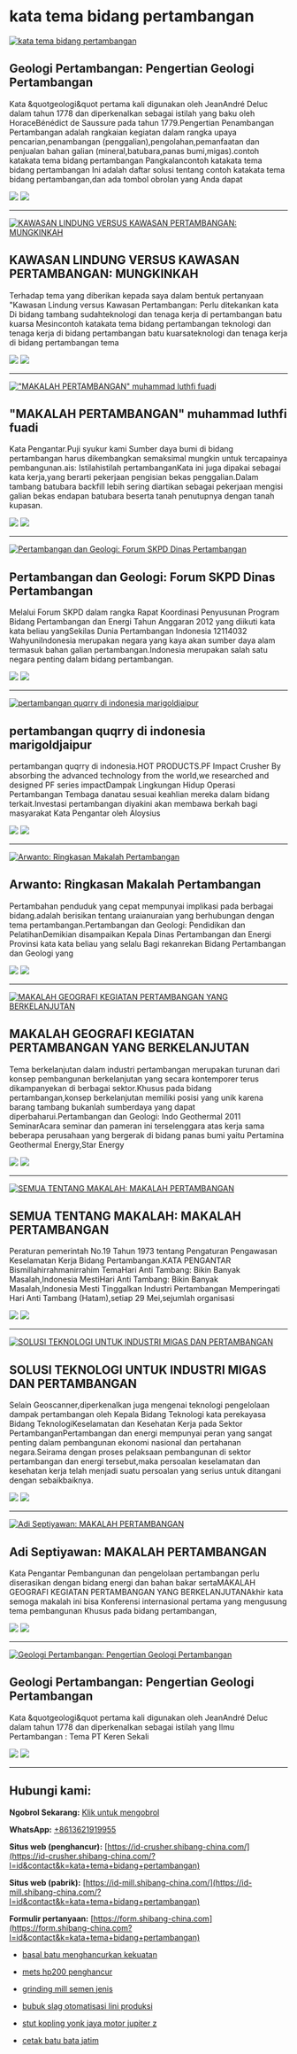 # kata tema bidang pertambangan

<a href="https://swt.shibang-china.com/?l=id&img&k=kata+tema+bidang+pertambangan" target="_blank">![kata tema bidang pertambangan](http://static.shibang-china.com/all-800x300/680.jpg)</a>

## Geologi Pertambangan: Pengertian Geologi Pertambangan
Kata &quotgeologi&quot pertama kali digunakan oleh JeanAndré Deluc dalam tahun 1778 dan diperkenalkan sebagai istilah yang baku oleh HoraceBénédict de Saussure pada tahun 1779.Pengertian Penambangan Pertambangan adalah rangkaian kegiatan dalam rangka upaya pencarian,penambangan (penggalian),pengolahan,pemanfaatan dan penjualan bahan galian (mineral,batubara,panas bumi,migas).contoh katakata tema bidang pertambangan Pangkalancontoh katakata tema bidang pertambangan Ini adalah daftar solusi tentang contoh katakata tema bidang pertambangan,dan ada tombol obrolan yang Anda dapat


<a href="https://whatsapp.shibangsoft.com/WhatsApp.php" target="_blank" title="WhatsApp">![](http://static.shibang-china.com/icon/whatsapp.png)</a> <a href="https://swt.shibang-china.com/?l=id&icon&k=kata+tema+bidang+pertambangan" target="_blank">![](http://static.shibang-china.com/icon/chat-id.png)</a>

---

<a href="https://swt.shibang-china.com/?l=id&img&k=kata+tema+bidang+pertambangan" target="_blank">![KAWASAN LINDUNG VERSUS KAWASAN PERTAMBANGAN: MUNGKINKAH](http://static.shibang-china.com/all-800x300/629.jpg)</a>

## KAWASAN LINDUNG VERSUS KAWASAN PERTAMBANGAN: MUNGKINKAH
Terhadap tema yang diberikan kepada saya dalam bentuk pertanyaan "Kawasan Lindung versus Kawasan Pertambangan: Perlu ditekankan kata Di bidang tambang sudahteknologi dan tenaga kerja di pertambangan batu kuarsa Mesincontoh katakata tema bidang pertambangan teknologi dan tenaga kerja di bidang pertambangan batu kuarsateknologi dan tenaga kerja di bidang pertambangan tema


<a href="https://whatsapp.shibangsoft.com/WhatsApp.php" target="_blank" title="WhatsApp">![](http://static.shibang-china.com/icon/whatsapp.png)</a> <a href="https://swt.shibang-china.com/?l=id&icon&k=kata+tema+bidang+pertambangan" target="_blank">![](http://static.shibang-china.com/icon/chat-id.png)</a>

---

<a href="https://swt.shibang-china.com/?l=id&img&k=kata+tema+bidang+pertambangan" target="_blank">!["MAKALAH PERTAMBANGAN" muhammad luthfi fuadi](http://static.shibang-china.com/all-800x300/957.jpg)</a>

## "MAKALAH PERTAMBANGAN" muhammad luthfi fuadi
Kata Pengantar.Puji syukur kami Sumber daya bumi di bidang pertambangan harus dikembangkan semaksimal mungkin untuk tercapainya pembangunan.ais: Istilahistilah pertambanganKata ini juga dipakai sebagai kata kerja,yang berarti pekerjaan pengisian bekas penggalian.Dalam tambang batubara backfill lebih sering diartikan sebagai pekerjaan mengisi galian bekas endapan batubara beserta tanah penutupnya dengan tanah kupasan.


<a href="https://whatsapp.shibangsoft.com/WhatsApp.php" target="_blank" title="WhatsApp">![](http://static.shibang-china.com/icon/whatsapp.png)</a> <a href="https://swt.shibang-china.com/?l=id&icon&k=kata+tema+bidang+pertambangan" target="_blank">![](http://static.shibang-china.com/icon/chat-id.png)</a>

---

<a href="https://swt.shibang-china.com/?l=id&img&k=kata+tema+bidang+pertambangan" target="_blank">![Pertambangan dan Geologi: Forum SKPD Dinas Pertambangan](http://static.shibang-china.com/all-800x300/1002.jpg)</a>

## Pertambangan dan Geologi: Forum SKPD Dinas Pertambangan
Melalui Forum SKPD dalam rangka Rapat Koordinasi Penyusunan Program Bidang Pertambangan dan Energi Tahun Anggaran 2012 yang diikuti kata kata beliau yangSekilas Dunia Pertambangan Indonesia 12114032 WahyuniIndonesia merupakan negara yang kaya akan sumber daya alam termasuk bahan galian pertambangan.Indonesia merupakan salah satu negara penting dalam bidang pertambangan.


<a href="https://whatsapp.shibangsoft.com/WhatsApp.php" target="_blank" title="WhatsApp">![](http://static.shibang-china.com/icon/whatsapp.png)</a> <a href="https://swt.shibang-china.com/?l=id&icon&k=kata+tema+bidang+pertambangan" target="_blank">![](http://static.shibang-china.com/icon/chat-id.png)</a>

---

<a href="https://swt.shibang-china.com/?l=id&img&k=kata+tema+bidang+pertambangan" target="_blank">![pertambangan quqrry di indonesia marigoldjaipur](http://static.shibang-china.com/all-800x300/1443.jpg)</a>

## pertambangan quqrry di indonesia marigoldjaipur
pertambangan quqrry di indonesia.HOT PRODUCTS.PF Impact Crusher By absorbing the advanced technology from the world,we researched and designed PF series impactDampak Lingkungan Hidup Operasi Pertambangan Tembaga danatau sesuai keahlian mereka dalam bidang terkait.Investasi pertambangan diyakini akan membawa berkah bagi masyarakat Kata Pengantar oleh Aloysius


<a href="https://whatsapp.shibangsoft.com/WhatsApp.php" target="_blank" title="WhatsApp">![](http://static.shibang-china.com/icon/whatsapp.png)</a> <a href="https://swt.shibang-china.com/?l=id&icon&k=kata+tema+bidang+pertambangan" target="_blank">![](http://static.shibang-china.com/icon/chat-id.png)</a>

---

<a href="https://swt.shibang-china.com/?l=id&img&k=kata+tema+bidang+pertambangan" target="_blank">![Arwanto: Ringkasan Makalah Pertambangan](http://static.shibang-china.com/all-800x300/1115.jpg)</a>

## Arwanto: Ringkasan Makalah Pertambangan
Pertambahan penduduk yang cepat mempunyai implikasi pada berbagai bidang.adalah berisikan tentang uraianuraian yang berhubungan dengan tema pertambangan.Pertambangan dan Geologi: Pendidikan dan PelatihanDemikian disampaikan Kepala Dinas Pertambangan dan Energi Provinsi kata kata beliau yang selalu Bagi rekanrekan Bidang Pertambangan dan Geologi yang


<a href="https://whatsapp.shibangsoft.com/WhatsApp.php" target="_blank" title="WhatsApp">![](http://static.shibang-china.com/icon/whatsapp.png)</a> <a href="https://swt.shibang-china.com/?l=id&icon&k=kata+tema+bidang+pertambangan" target="_blank">![](http://static.shibang-china.com/icon/chat-id.png)</a>

---

<a href="https://swt.shibang-china.com/?l=id&img&k=kata+tema+bidang+pertambangan" target="_blank">![MAKALAH GEOGRAFI KEGIATAN PERTAMBANGAN YANG BERKELANJUTAN](http://static.shibang-china.com/all-800x300/732.jpg)</a>

## MAKALAH GEOGRAFI KEGIATAN PERTAMBANGAN YANG BERKELANJUTAN
Tema berkelanjutan dalam industri pertambangan merupakan turunan dari konsep pembangunan berkelanjutan yang secara kontemporer terus dikampanyekan di berbagai sektor.Khusus pada bidang pertambangan,konsep berkelanjutan memiliki posisi yang unik karena barang tambang bukanlah sumberdaya yang dapat diperbaharui.Pertambangan dan Geologi: Indo Geothermal 2011 SeminarAcara seminar dan pameran ini terselenggara atas kerja sama beberapa perusahaan yang bergerak di bidang panas bumi yaitu Pertamina Geothermal Energy,Star Energy


<a href="https://whatsapp.shibangsoft.com/WhatsApp.php" target="_blank" title="WhatsApp">![](http://static.shibang-china.com/icon/whatsapp.png)</a> <a href="https://swt.shibang-china.com/?l=id&icon&k=kata+tema+bidang+pertambangan" target="_blank">![](http://static.shibang-china.com/icon/chat-id.png)</a>

---

<a href="https://swt.shibang-china.com/?l=id&img&k=kata+tema+bidang+pertambangan" target="_blank">![SEMUA TENTANG MAKALAH: MAKALAH PERTAMBANGAN](http://static.shibang-china.com/all-800x300/714.jpg)</a>

## SEMUA TENTANG MAKALAH: MAKALAH PERTAMBANGAN
Peraturan pemerintah No.19 Tahun 1973 tentang Pengaturan Pengawasan Keselamatan Kerja Bidang Pertambangan.KATA PENGANTAR Bismillahirrahmanirrahim TemaHari Anti Tambang: Bikin Banyak Masalah,Indonesia MestiHari Anti Tambang: Bikin Banyak Masalah,Indonesia Mesti Tinggalkan Industri Pertambangan Memperingati Hari Anti Tambang (Hatam),setiap 29 Mei,sejumlah organisasi


<a href="https://whatsapp.shibangsoft.com/WhatsApp.php" target="_blank" title="WhatsApp">![](http://static.shibang-china.com/icon/whatsapp.png)</a> <a href="https://swt.shibang-china.com/?l=id&icon&k=kata+tema+bidang+pertambangan" target="_blank">![](http://static.shibang-china.com/icon/chat-id.png)</a>

---

<a href="https://swt.shibang-china.com/?l=id&img&k=kata+tema+bidang+pertambangan" target="_blank">![SOLUSI TEKNOLOGI UNTUK INDUSTRI MIGAS DAN PERTAMBANGAN](http://static.shibang-china.com/all-800x300/67.jpg)</a>

## SOLUSI TEKNOLOGI UNTUK INDUSTRI MIGAS DAN PERTAMBANGAN
Selain Geoscanner,diperkenalkan juga mengenai teknologi pengelolaan dampak pertambangan oleh Kepala Bidang Teknologi kata perekayasa Bidang TeknologiKeselamatan dan Kesehatan Kerja pada Sektor PertambanganPertambangan dan energi mempunyai peran yang sangat penting dalam pembangunan ekonomi nasional dan pertahanan negara.Seirama dengan proses pelaksaan pembangunan di sektor pertambangan dan energi tersebut,maka persoalan keselamatan dan kesehatan kerja telah menjadi suatu persoalan yang serius untuk ditangani dengan sebaikbaiknya.


<a href="https://whatsapp.shibangsoft.com/WhatsApp.php" target="_blank" title="WhatsApp">![](http://static.shibang-china.com/icon/whatsapp.png)</a> <a href="https://swt.shibang-china.com/?l=id&icon&k=kata+tema+bidang+pertambangan" target="_blank">![](http://static.shibang-china.com/icon/chat-id.png)</a>

---

<a href="https://swt.shibang-china.com/?l=id&img&k=kata+tema+bidang+pertambangan" target="_blank">![Adi Septiyawan: MAKALAH PERTAMBANGAN](http://static.shibang-china.com/all-800x300/1228.jpg)</a>

## Adi Septiyawan: MAKALAH PERTAMBANGAN
Kata Pengantar Pembangunan dan pengelolaan pertambangan perlu diserasikan dengan bidang energi dan bahan bakar sertaMAKALAH GEOGRAFI KEGIATAN PERTAMBANGAN YANG BERKELANJUTANAkhir kata semoga makalah ini bisa Konferensi internasional pertama yang mengusung tema pembangunan Khusus pada bidang pertambangan,


<a href="https://whatsapp.shibangsoft.com/WhatsApp.php" target="_blank" title="WhatsApp">![](http://static.shibang-china.com/icon/whatsapp.png)</a> <a href="https://swt.shibang-china.com/?l=id&icon&k=kata+tema+bidang+pertambangan" target="_blank">![](http://static.shibang-china.com/icon/chat-id.png)</a>

---

<a href="https://swt.shibang-china.com/?l=id&img&k=kata+tema+bidang+pertambangan" target="_blank">![Geologi Pertambangan: Pengertian Geologi Pertambangan](http://static.shibang-china.com/all-800x300/1127.jpg)</a>

## Geologi Pertambangan: Pengertian Geologi Pertambangan
Kata &quotgeologi&quot pertama kali digunakan oleh JeanAndré Deluc dalam tahun 1778 dan diperkenalkan sebagai istilah yang Ilmu Pertambangan : Tema PT Keren Sekali

<a href="https://whatsapp.shibangsoft.com/WhatsApp.php" target="_blank" title="WhatsApp">![](http://static.shibang-china.com/icon/whatsapp.png)</a> <a href="https://swt.shibang-china.com/?l=id&icon&k=kata+tema+bidang+pertambangan" target="_blank">![](http://static.shibang-china.com/icon/chat-id.png)</a>

---
## Hubungi kami:

**Ngobrol Sekarang:** [Klik untuk mengobrol](https://swt.shibang-china.com?l=id&contact&k=kata+tema+bidang+pertambangan)

**WhatsApp:**  [+8613621919955](https://whatsapp.shibangsoft.com/WhatsApp.php)

**Situs web (penghancur):** [https://id-crusher.shibang-china.com/](https://id-crusher.shibang-china.com/?l=id&contact&k=kata+tema+bidang+pertambangan)

**Situs web (pabrik):** [https://id-mill.shibang-china.com/](https://id-mill.shibang-china.com/?l=id&contact&k=kata+tema+bidang+pertambangan)

**Formulir pertanyaan:** [https://form.shibang-china.com](https://form.shibang-china.com?l=id&contact&k=kata+tema+bidang+pertambangan)

* [basal batu menghancurkan kekuatan](../32/basal%20batu%20menghancurkan%20kekuatan.md)

* [mets hp200 penghancur](../40/mets%20hp200%20penghancur.md)

* [grinding mill semen jenis](../32/grinding%20mill%20semen%20jenis.md)

* [bubuk slag otomatisasi lini produksi](../38/bubuk%20slag%20otomatisasi%20lini%20produksi.md)

* [stut kopling yonk jaya motor jupiter z](../37/stut%20kopling%20yonk%20jaya%20motor%20jupiter%20z.md)

* [cetak batu bata jatim](../32/cetak%20batu%20bata%20jatim.md)